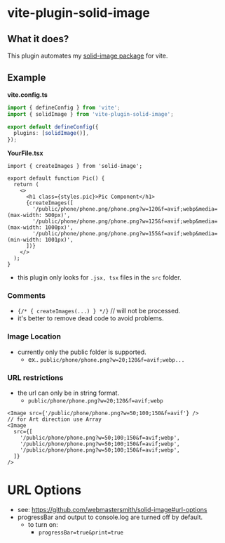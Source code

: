 # vite-plugin-solid-image

## What it does?

This plugin automates my [solid-image package](https://www.npmjs.com/package/solid-image) for vite.

## Example

**vite.config.ts**

```ts
import { defineConfig } from 'vite';
import { solidImage } from 'vite-plugin-solid-image';

export default defineConfig({
  plugins: [solidImage()],
});
```

**YourFile.tsx**

```tsx
import { createImages } from 'solid-image';

export default function Pic() {
  return (
    <>
      <h1 class={styles.pic}>Pic Component</h1>
      {createImages([
        '/public/phone/phone.png/phone.png?w=120&f=avif;webp&media=(max-width: 500px)',
        '/public/phone/phone.png/phone.png?w=125&f=avif;webp&media=(max-width: 1000px)',
        '/public/phone/phone.png/phone.png?w=155&f=avif;webp&media=(min-width: 1001px)',
      ])}
    </>
  );
}
```

- this plugin only looks for `.jsx, tsx` files in the `src` folder.

### Comments

- `{/* { createImages(...) } */}` // will not be processed.
- it's better to remove dead code to avoid problems.

### Image Location

- currently only the public folder is supported.
  - ex.. `public/phone/phone.png?w=20;120&f=avif;webp...`

### URL restrictions

- the url can only be in string format.
  - `public/phone/phone.png?w=20;120&f=avif;webp`

```tsx
<Image src={'/public/phone/phone.png?w=50;100;150&f=avif'} />
// for Art direction use Array
<Image
  src={[
    '/public/phone/phone.png?w=50;100;150&f=avif;webp',
    '/public/phone/phone.png?w=50;100;150&f=avif;webp',
    '/public/phone/phone.png?w=50;100;150&f=avif;webp',
  ]}
/>
```

# URL Options

- see: <https://github.com/webmastersmith/solid-image#url-options>
- progressBar and output to console.log are turned off by default.
  - to turn on:
    - `progressBar=true&print=true`
